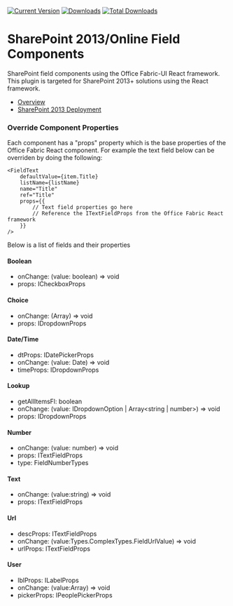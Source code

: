 [![Current Version](https://badge.fury.io/js/gd-sprest-react.svg)](https://www.npmjs.com/package/gd-sprest-react)
[![Downloads](https://img.shields.io/npm/dm/gd-sprest-react.svg)](https://www.npmjs.com/package/gd-sprest-react)
[![Total Downloads](https://img.shields.io/npm/dt/gd-sprest-react.svg)](https://www.npmjs.com/package/gd-sprest-react)

# SharePoint 2013/Online Field Components
SharePoint field components using the Office Fabric-UI React framework. This plugin is targeted for SharePoint 2013+ solutions using the React framework.
* [Overview](http://dattabase.com/sharepoint-react-components/)
* [SharePoint 2013 Deployment](http://dattabase.com/sharepoint-2013-project-deployment/)

### Override Component Properties
Each component has a "props" property which is the base properties of the Office Fabric React component. For example the text field below can be overriden by doing the following:
```
<FieldText
    defaultValue={item.Title}
    listName={listName}
    name="Title"
    ref="Title"
    props={{
        // Text field properties go here
        // Reference the ITextFieldProps from the Office Fabric React framework
    }}
/>
```
Below is a list of fields and their properties
#### Boolean
* onChange: (value: boolean) => void
* props: ICheckboxProps

#### Choice
* onChange: (Array<IDropdownOption>) => void
* props: IDropdownProps

#### Date/Time
* dtProps: IDatePickerProps
* onChange: (value: Date) => void
* timeProps: IDropdownProps

#### Lookup
* getAllItemsFl: boolean
* onChange: (value: IDropdownOption | Array<string | number>) => void
* props: IDropdownProps

#### Number
* onChange: (value: number) => void
* props: ITextFieldProps
* type: FieldNumberTypes

#### Text
* onChange: (value:string) => void
* props: ITextFieldProps

#### Url
* descProps: ITextFieldProps
* onChange: (value:Types.ComplexTypes.FieldUrlValue) => void
* urlProps: ITextFieldProps

#### User
* lblProps: ILabelProps
* onChange: (value:Array<number>) => void
* pickerProps: IPeoplePickerProps